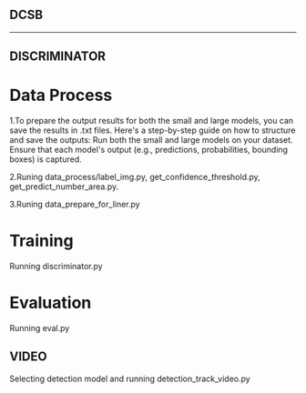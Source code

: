 ## DCSB
---

## DISCRIMINATOR
# Data Process
1.To prepare the output results for both the small and large models, you can save the results in .txt files. Here's a step-by-step guide on how to structure and save the outputs:
Run both the small and large models on your dataset.
Ensure that each model's output (e.g., predictions, probabilities, bounding boxes) is captured.

2.Runing data_process/label_img.py, get_confidence_threshold.py, get_predict_number_area.py.

3.Runing data_prepare_for_liner.py
# Training 
Running discriminator.py
# Evaluation 
Running eval.py
## VIDEO
Selecting detection model and running detection_track_video.py
